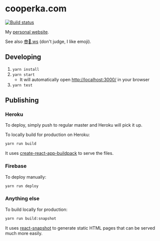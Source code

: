 # cooperka.com

[![Build status](https://travis-ci.org/cooperka/react-native-snackbar.svg?branch=master)](https://travis-ci.org/cooperka/react-native-snackbar)

My [personal website](https://cooperka.herokuapp.com).

See also [:sunglasses::cactus:.ws](http://😎🌵.ws) (don't judge, I like emoji).

## Developing

1. `yarn install`
2. `yarn start`
   - It will automatically open <http://localhost:3000/> in your browser
3. `yarn test`

## Publishing

### Heroku

To deploy, simply push to regular master and Heroku will pick it up.

To locally build for production on Heroku:

```bash
yarn run build
```

It uses
[create-react-app-buildpack](https://github.com/mars/create-react-app-buildpack)
to serve the files.

### Firebase

To deploy manually:

```bash
yarn run deploy
```

### Anything else

To build locally for production:

```bash
yarn run build:snapshot
```

It uses [react-snapshot](https://github.com/geelen/react-snapshot) to generate
static HTML pages that can be served much more easily.
